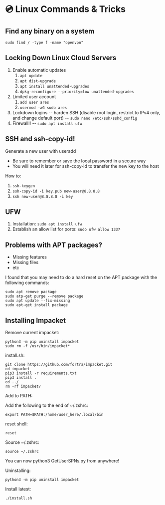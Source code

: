 # 💿 Linux Commands & Tricks

## Find any binary on a system

```
sudo find / -type f -name "openvpn"
```

## Locking Down Linux Cloud Servers

1. Enable automatic updates
   1. `apt update`
   2. `apt dist-upgrade`
   3. `apt install unattended-upgrades`
   4. `dpkg-reconfigure --priority=low unattended-upgrades`
2. Limited user account
   1. `add user ares`
   2. `usermod -aG sudo ares`
3. Lockdown logins -- harden SSH (disable root login, restrict to IPv4 only, and change default port) -- `sudo nano /etc/ssh/sshd_config`
4. Firewall!! -- `sudo apt install ufw`

## SSH and ssh-copy-id!

Generate a new user with useradd

* Be sure to remember or save the local password in a secure way
* You will need it later for ssh-copy-id to transfer the new key to the host

How to:

1. `ssh-keygen`
2. `ssh-copy-id -i key.pub new-user@8.8.8.8`
3. `ssh new-user@8.8.8.8 -i key`

## UFW

1. Installation: `sudo apt install ufw`
2. Establish an allow list for ports: `sudo ufw allow 1337`

## Problems with APT packages?

* Missing features
* Missing files
* etc

I found that you may need to do a hard reset on the APT package with the following commands:

```
sudo apt remove package
sudo atp-get purge --remove package
sudo apt update --fix-missing
sudo apt-get install package
```

## Installing Impacket

Remove current impacket:

```
python3 -m pip uninstall impacket
sudo rm -f /usr/bin/impacket*
```

install.sh:

```
git clone https://github.com/fortra/impacket.git
cd impacket
pip3 install -r requirements.txt
pip3 install .
cd ../
rm -rf impacket/
```

Add to PATH:

Add the following to the end of \~/.zshrc:

```
export PATH=$PATH:/home/user_here/.local/bin
```

reset shell:

```
reset
```

Source \~/.zshrc:

```
source ~/.zshrc
```

You can now python3 GetUserSPNs.py from anywhere!

Uninstalling:

```
python3 -m pip uninstall impacket
```

Install latest:

```
./install.sh
```
